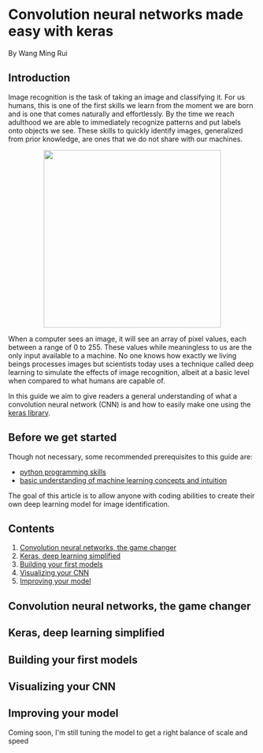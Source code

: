# Convolution neural networks made easy with keras
By Wang Ming Rui

## Introduction
Image recognition is the task of taking an image and classifying it. For us humans, this is one of the first skills we learn from the moment we are born and is one that comes naturally and effortlessly. By the time we reach adulthood we are able to immediately recognize patterns and put labels onto objects we see. These skills to quickly identify images, generalized from prior knowledge, are ones that we do not share with our machines.

<p align="center"><img src="https://naushadsblog.files.wordpress.com/2014/01/pixel.gif", width="360"></p>

When a computer sees an image, it will see an array of pixel values, each between a range of 0 to 255. These values while meaningless to us are the only input available to a machine. No one knows how exactly we living beings processes images but scientists today uses a technique called deep learning to simulate the effects of image recognition, albeit at a basic level when compared to what humans are capable of.

In this guide we aim to give readers a general understanding of what a convolution neural network (CNN) is and how to easily make one using the [keras library](#https://keras.io/).

## Before we get started
Though not necessary, some recommended prerequisites to this guide are:
- [python programming skills](#https://learnpythonthehardway.org/)
- [basic understanding of machine learning concepts and intuition](#https://www.coursera.org/learn/machine-learning)

The goal of this article is to allow anyone with coding abilities to create their own deep learning model for image identification.

## Contents
1. [Convolution neural networks, the game changer](#convolution-neural-networks-the-game-changer)
2. [Keras, deep learning simplified](#keras-deep-learning-simplified)
3. [Building your first models](#building-your-first-models)
4. [Visualizing your CNN](#visualizing-your-CNN)
5. [Improving your model](#improving-your-model)

## Convolution neural networks, the game changer


## Keras, deep learning simplified

## Building your first models

## Visualizing your CNN

## Improving your model
Coming soon, I'm still tuning the model to get a right balance of scale and speed
